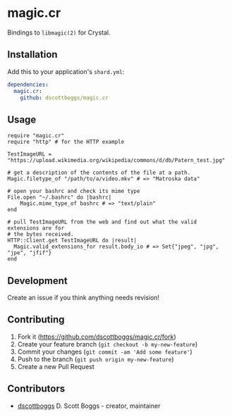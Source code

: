 # magic.cr

Bindings to `libmagic(2)` for Crystal.

## Installation

Add this to your application's `shard.yml`:

```yaml
dependencies:
  magic.cr:
    github: dscottboggs/magic.cr
```

## Usage

```crystal
require "magic.cr"
require "http" # for the HTTP example

TestImageURL = "https://upload.wikimedia.org/wikipedia/commons/d/db/Patern_test.jpg"

# get a description of the contents of the file at a path.
Magic.filetype_of "/path/to/a/video.mkv" # => "Matroska data"

# open your bashrc and check its mime type
File.open "~/.bashrc" do |bashrc|
    Magic.mime_type_of bashrc # => "text/plain"
end

# pull TestImageURL from the web and find out what the valid extensions are for
# the bytes received.
HTTP::Client.get TestImageURL do |result|
  Magic.valid_extensions_for result.body_io # => Set{"jpeg", "jpg", "jpe", "jfif"}
end
```

## Development

Create an issue if you think anything needs revision!

## Contributing

1. Fork it (<https://github.com/dscottboggs/magic.cr/fork>)
2. Create your feature branch (`git checkout -b my-new-feature`)
3. Commit your changes (`git commit -am 'Add some feature'`)
4. Push to the branch (`git push origin my-new-feature`)
5. Create a new Pull Request

## Contributors

- [dscottboggs](https://github.com/dscottboggs) D. Scott Boggs - creator, maintainer
